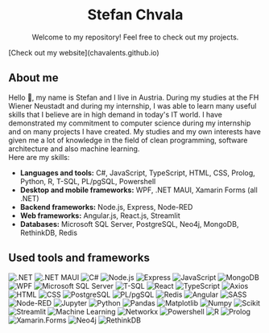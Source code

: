 <h1 align="center">Stefan Chvala</h1>
<p align="center">Welcome to my repository! Feel free to check out my projects.</p>
[Check out my website](chavalents.github.io)

## About me
Hello 👋, my name is Stefan and I live in Austria.
During my studies at the FH Wiener Neustadt and during my internship, I was able to learn many useful skills that I believe are in high demand in today's IT world.
I have demonstrated my commitment to computer science during my internship and on many projects I have created.
My studies and my own interests have given me a lot of knowledge in the field of clean programming, software architecture and also machine learning.
</br>
Here are my skills:

* **Languages and tools:** C#, JavaScript, TypeScript, HTML, CSS, Prolog, Python, R, T-SQL, PL/pgSQL, Powershell
* **Desktop and mobile frameworks:** WPF, .NET MAUI, Xamarin Forms (all .NET)
* **Backend frameworks:** Node.js, Express, Node-RED
* **Web frameworks:** Angular.js, React.js, Streamlit
* **Databases:** Microsoft SQL Server, PostgreSQL, Neo4j, MongoDB, RethinkDB, Redis

## Used tools and frameworks
![.NET](https://img.shields.io/badge/.NET-violet?style=for-the-badge&logo=.NET) 
![.NET MAUI](https://img.shields.io/badge/.NET%20MAUI-violet?style=for-the-badge&logo=.NET) 
![C#](https://img.shields.io/badge/C%23-green?style=for-the-badge) 
![Node.js](https://img.shields.io/badge/node.js-lightblue?style=for-the-badge&logo=node.js) 
![Express](https://img.shields.io/badge/express-%2317191a?style=for-the-badge&logo=express) 
![JavaScript](https://img.shields.io/badge/javascript-yellow?style=for-the-badge&logo=javascript)
![MongoDB](https://img.shields.io/badge/MongoDB-%23abb9cf?style=for-the-badge&logo=mongodb) 
![WPF](https://img.shields.io/badge/WPF-violet?style=for-the-badge&logo=.NET)
![Microsoft SQL Server](https://img.shields.io/badge/Microsoft%20SQL%20Server-red?style=for-the-badge) 
![T-SQL](https://img.shields.io/badge/T--SQL-%23eb99f7?style=for-the-badge)
![React](https://shields.io/badge/react-black?logo=react&style=for-the-badge) 
![TypeScript](https://shields.io/badge/TypeScript-3178C6?logo=TypeScript&logoColor=FFF&style=for-the-badge) 
![Axios](https://img.shields.io/badge/axios-green?style=for-the-badge&logo=axios)
![HTML](https://img.shields.io/badge/html-%23d4b655?style=for-the-badge&logo=html5)
![CSS](https://img.shields.io/badge/css-orange?style=for-the-badge&logo=css3)
![PostgreSQL](https://img.shields.io/badge/postgresql-%23c7e5eb?style=for-the-badge&logo=postgresql) 
![PL/pgSQL](https://img.shields.io/badge/PL%2FpgSQL-%23c7e5eb?style=for-the-badge)
![Redis](https://img.shields.io/badge/redis-%23abb9cf?style=for-the-badge&logo=redis)
![Angular](https://img.shields.io/badge/angular-%23eb4034?style=for-the-badge&logo=angular)
![SASS](https://img.shields.io/badge/sass-pink?style=for-the-badge&logo=sass)
![Node-RED](https://img.shields.io/badge/node--red-%23120201?style=for-the-badge&logo=node-red)
![Jupyter](https://img.shields.io/badge/Jupyter-%23e7ebc7?style=for-the-badge&logo=Jupyter) 
![Python](https://img.shields.io/badge/Python-yellow?style=for-the-badge&logo=Python)
![Pandas](https://img.shields.io/badge/Pandas-%23388080?style=for-the-badge&logo=pandas)
![Matplotlib](https://img.shields.io/badge/Matplotlib-%23236363?style=for-the-badge)
![Numpy](https://img.shields.io/badge/Numpy-%23236363?style=for-the-badge&logo=numpy)
![Scikit](https://img.shields.io/badge/scikitlearn-%20%23ede3c2?style=for-the-badge&logo=scikit-learn)
![Streamlit](https://img.shields.io/badge/streamlit-%23f2d5df?style=for-the-badge&logo=streamlit)
![Machine Learning](https://img.shields.io/badge/machine%20learning-black?style=for-the-badge) 
![Networkx](https://img.shields.io/badge/Networkx-%23236363?style=for-the-badge)
![Powershell](https://img.shields.io/badge/powershell-%2334cfeb?style=for-the-badge)
![R](https://img.shields.io/badge/R-blue?style=for-the-badge&logo=r)
![Prolog](https://img.shields.io/badge/Prolog-red?style=for-the-badge)
![Xamarin.Forms](https://img.shields.io/badge/xamarin.forms-darkviolet?style=for-the-badge)
![Neo4j](https://img.shields.io/badge/neo4j-lightgreen?style=for-the-badge&logo=neo4j)
![RethinkDB](https://img.shields.io/badge/rethinkdb-green?style=for-the-badge)